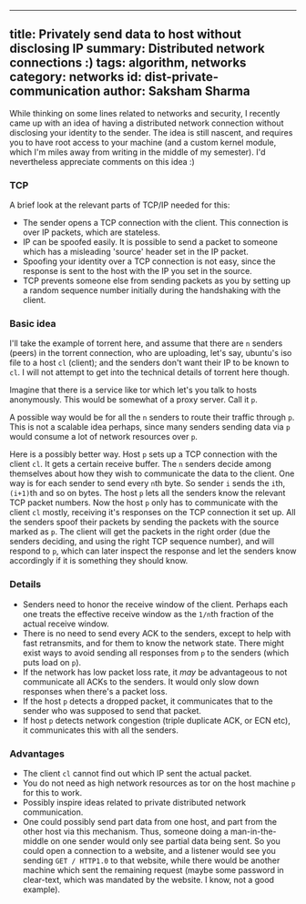 ------
title: Privately send data to host without disclosing IP
summary: Distributed network connections :)
tags: algorithm, networks
category: networks
id: dist-private-communication
author: Saksham Sharma
------

While thinking on some lines related to networks and security, I recently came up with an idea of having a distributed network connection without disclosing your identity to the sender. The idea is still nascent, and requires you to have root access to your machine (and a custom kernel module, which I'm miles away from writing in the middle of my semester). I'd nevertheless appreciate comments on this idea :)

### TCP
A brief look at the relevant parts of TCP/IP needed for this:

* The sender opens a TCP connection with the client. This connection is over IP packets, which are stateless.
* IP can be spoofed easily. It is possible to send a packet to someone which has a misleading 'source' header set in the IP packet.
* Spoofing your identity over a TCP connection is not easy, since the response is sent to the host with the IP you set in the source.
* TCP prevents someone else from sending packets as you by setting up a random sequence number initially during the handshaking with the client.

### Basic idea

I'll take the example of torrent here, and assume that there are `n` senders (peers) in the torrent connection, who are uploading, let's say, ubuntu's iso file to a host `cl` (client); and the senders don't want their IP to be known to `cl`. I will not attempt to get into the technical details of torrent here though.

Imagine that there is a service like tor which let's you talk to hosts anonymously. This would be somewhat of a proxy server. Call it `p`.

A possible way would be for all the `n` senders to route their traffic through `p`. This is not a scalable idea perhaps, since many senders sending data via `p` would consume a lot of network resources over `p`.

Here is a possibly better way. Host `p` sets up a TCP connection with the client `cl`. It gets a certain receive buffer. The `n` senders decide among themselves about how they wish to communicate the data to the client. One way is for each sender to send every `n`th byte. So sender `i` sends the `i`th, `(i+1)`th and so on bytes. The host `p` lets all the senders know the relevant TCP packet numbers. Now the host `p` only has to communicate with the client `cl` mostly, receiving it's responses on the TCP connection it set up. All the senders spoof their packets by sending the packets with the source marked as `p`. The client will get the packets in the right order (due the senders deciding, and using the right TCP sequence number), and will respond to `p`, which can later inspect the response and let the senders know accordingly if it is something they should know.

### Details

* Senders need to honor the receive window of the client. Perhaps each one treats the effective receive window as the `1/n`th fraction of the actual receive window.
* There is no need to send every ACK to the senders, except to help with fast retransmits, and for them to know the network state. There might exist ways to avoid sending all responses from `p` to the senders (which puts load on `p`).
* If the network has low packet loss rate, it *may* be advantageous to not communicate all ACKs to the senders. It would only slow down responses when there's a packet loss.
* If the host `p` detects a dropped packet, it communicates that to the sender who was supposed to send that packet.
* If host `p` detects network congestion (triple duplicate ACK, or ECN etc), it communicates this with all the senders.

### Advantages

* The client `cl` cannot find out which IP sent the actual packet.
* You do not need as high network resources as tor on the host machine `p` for this to work.
* Possibly inspire ideas related to private distributed network communication.
* One could possibly send part data from one host, and part from the other host via this mechanism. Thus, someone doing a man-in-the-middle on one sender would only see partial data being sent. So you could open a connection to a website, and a listener would see you sending `GET / HTTP1.0` to that website, while there would be another machine which sent the remaining request (maybe some password in clear-text, which was mandated by the website. I know, not a good example).
